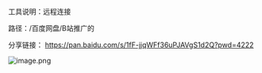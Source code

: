 工具说明：远程连接

路径：/百度网盘/B站推广的

分享链接：
https://pan.baidu.com/s/1fF-jjqWFf36uPJAVgS1d2Q?pwd=4222

![image.png](http://61.171.103.167:5244/d/百度网盘/知识星球/20240617142000.png)

